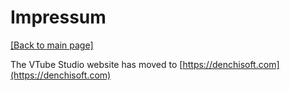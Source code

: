 # Impressum

[\[Back to main page\]](https://denchisoft.github.io/)

The VTube Studio website has moved to [https://denchisoft.com](https://denchisoft.com)
